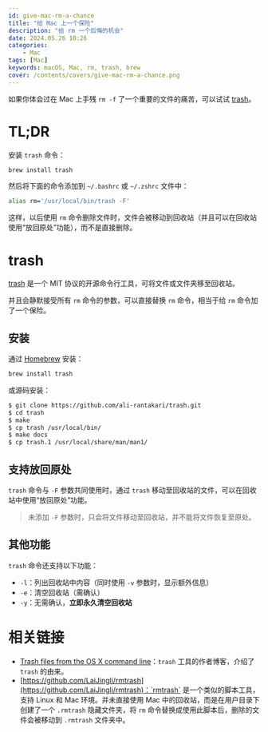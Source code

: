 ```yaml
---
id: give-mac-rm-a-chance
title: "给 Mac 上一个保险"
description: "给 rm 一个后悔的机会"
date: 2024.05.26 10:26
categories:
    - Mac
tags: [Mac]
keywords: macOS, Mac, rm, trash, brew
cover: /contents/covers/give-mac-rm-a-chance.png
---
```


如果你体会过在 Mac 上手残 `rm -f` 了一个重要的文件的痛苦，可以试试 [trash](http://hasseg.org/trash/)。

TL;DR
=====

安装 `trash` 命令：

```bash
brew install trash
```

然后将下面的命令添加到 `~/.bashrc` 或 `~/.zshrc` 文件中：

```bash
alias rm='/usr/local/bin/trash -F'
```

这样，以后使用 `rm` 命令删除文件时，文件会被移动到回收站（并且可以在回收站使用“放回原处”功能），而不是直接删除。


trash
=====

[trash](https://github.com/ali-rantakari/trash) 是一个 MIT 协议的开源命令行工具，可将文件或文件夹移至回收站。

并且会静默接受所有 `rm` 命令的参数，可以直接替换 `rm` 命令，相当于给 `rm` 命令加了一个保险。

安装
----

通过 [Homebrew](https://brew.sh/) 安装：

```bash
brew install trash
```

或源码安装：

```bash
$ git clone https://github.com/ali-rantakari/trash.git
$ cd trash
$ make
$ cp trash /usr/local/bin/
$ make docs
$ cp trash.1 /usr/local/share/man/man1/
```

支持放回原处
----------

`trash` 命令与 `-F` 参数共同使用时，通过 `trash` 移动至回收站的文件，可以在回收站中使用“放回原处”功能。

> 未添加 `-F` 参数时，只会将文件移动至回收站，并不能将文件恢复至原处。

其他功能
-------

`trash` 命令还支持以下功能：

- `-l`：列出回收站中内容（同时使用 `-v` 参数时，显示额外信息）
- `-e`：清空回收站（需确认）
- `-y`：无需确认，**立即永久清空回收站**


相关链接
=======

- [Trash files from the OS X command line](http://hasseg.org/blog/post/406/trash-files-from-the-os-x-command-line/)：`trash` 工具的作者博客，介绍了 `trash` 的由来。
- [https://github.com/LaiJingli/rmtrash](https://github.com/LaiJingli/rmtrash)：`rmtrash` 是一个类似的脚本工具，支持 Linux 和 Mac 环境。并未直接使用 Mac 中的回收站，而是在用户目录下创建了一个 `.rmtrash` 隐藏文件夹，将 `rm` 命令替换成使用此脚本后，删除的文件会被移动到 `.rmtrash` 文件夹中。